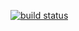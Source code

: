 [![build status](https://secure.travis-ci.org/mapbox/is-geojson.png)](http://travis-ci.org/mapbox/is-geojson)
